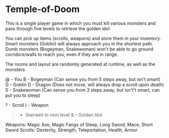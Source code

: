 # Temple-of-Doom

This is a single player game in which you must kill various monsters and pass through five levels to retrieve the golden idol.

You can pick up items (scrolls, weapons) and store them in your inventory. Smart monsters (Goblin) will always approach you in the shortest path. Dumb monsters (Bogeyman, Snakewoman) won't be able to go ground corridors/walls to reach you, even if they are in range.

The rooms and layout are randomly generated at runtime, as well as the monsters

@ - You
B - Bogeyman (Can sense you from 5 steps away, but isn't smart)
G - Goblin
D - Dragon (Does not move, will always drop a scroll upon death)
S - Snakewoman (Can sense you from 3 steps away, but isn't't smart, can put you to sleep)

? - Scroll
) - Weapon
> - Stairwell to next level
& - Golden Idol

Weapons: Magic Axe, Magic Fangs of Sleep, Long Sword, Mace, Short Sword
Scrolls: Dexterity, Strength, Teleportation, Health, Armor
